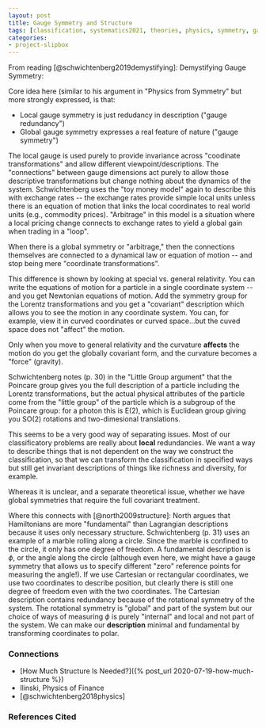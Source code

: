 ```yaml
---
layout: post
title: Gauge Symmetry and Structure
tags: [classification, systematics2021, theories, physics, symmetry, gauge theory]
categories: 
- project-slipbox
---
```


From reading [@schwichtenberg2019demystifying]: Demystifying Gauge Symmetry:

Core idea here (similar to his argument in "Physics from Symmetry" but more strongly expressed, is that:

* Local gauge symmetry is just redudancy in description ("gauge redundancy")
* Global gauge symmetry expresses a real feature of nature ("gauge symmetry")

The local gauge is used purely to provide invariance across "coodinate transformations" and allow different viewpoint/descriptions.  The "connections" between gauge dimensions act purely to allow those descriptive transformations but change nothing about the dynamics of the system.  Schwichtenberg uses the "toy money model" again to describe this with exchange rates -- the exchange rates provide simple local units unless there is an equation of motion that links the local coordinates to real world units (e.g., commodity prices).  "Arbitrage" in this model is a situation where a local pricing change connects to exchange rates to yield a global gain when trading in a "loop".  

When there is a global symmetry or "arbitrage," then the connections themselves are connected to a dynamical law or equation of motion -- and stop being mere "coordinate transformations".  

This difference is shown by looking at special vs. general relativity.  You can write the equations of motion for a particle in a single coordinate system -- and you get Newtonian equations of motion.  Add the symmetry group for the Lorentz transformations and you get a "covariant" description which allows you to see the motion in any coordinate system.  You can, for example, view it in curved coordinates or curved space...but the cuved space does not "affect" the motion.  

Only when you move to general relativity and the curvature **affects** the motion do you get the globally covariant form, and the curvature becomes a "force" (gravity).  

Schwichtenberg notes (p. 30) in the "Little Group argument" that the Poincare group gives you the full description of a particle including the Lorentz transformations, but the actual physical attributes of the particle come from the "little group" of the particle which is a subgroup of the Poincare group:  for a photon this is E(2),  which is Euclidean group giving you SO(2) rotations and two-dimesional translations.  

This seems to be a very good way of separating issues.  Most of our classificatory problems are really about **local** redundancies.  We want a way to describe things that is not dependent on the way we construct the classification, so that we can transform the classification in specified ways but still get invariant descriptions of things like richness and diversity, for example.  

Whereas it is unclear, and a separate theoretical issue, whether we have global symmetries that require the full covariant treatment.  

Where this connects with [@north2009structure]:  North argues that Hamiltonians are more "fundamental" than Lagrangian descriptions because it uses only necessary structure.  Schwichtenberg (p. 31) uses an example of a marble rolling along a circle.  Since the marble is confined to the circle, it only has one degree of freedom.  A fundamental description is $\phi$, or the angle along the circle (although even here, we might have a gauge symmetry that allows us to specify different "zero" reference points for measuring the angle!).  If we use Cartesian or rectangular coordinates, we use two coordinates to describe position, but clearly there is still one degree of freedom even with the two coordinates.  The Cartesian description contains redundancy because of the rotational symmetry of the system.  The rotational symmetry is "global" and part of the system but our choice of ways of measuring $\phi$ is purely "internal" and local and not part of the system.  We can make our **description** minimal and fundamental by transforming coordinates to polar.  


### Connections ###

* [How Much Structure Is Needed?]({% post_url 2020-07-19-how-much-structure %})
* Ilinski, Physics of Finance
* [@schwichtenberg2018physics]



### References Cited ###

